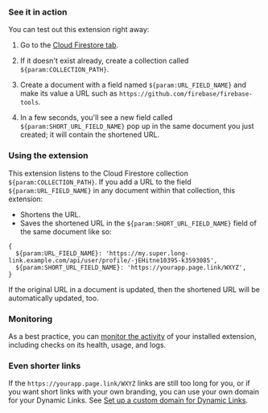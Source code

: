### See it in action

You can test out this extension right away:

1.  Go to the [Cloud Firestore tab](https://console.firebase.google.com/project/${param:PROJECT_ID}/database/firestore/data).

1.  If it doesn't exist already, create a collection called `${param:COLLECTION_PATH}`.

1.  Create a document with a field named `${param:URL_FIELD_NAME}` and make its value a URL such as `https://github.com/firebase/firebase-tools`.

1.  In a few seconds, you'll see a new field called `${param:SHORT_URL_FIELD_NAME}` pop up in the same document you just created; it will contain the shortened URL.

### Using the extension

This extension listens to the Cloud Firestore collection `${param:COLLECTION_PATH}`. If you add a URL to the field `${param:URL_FIELD_NAME}` in any document within that collection, this extension:

- Shortens the URL.
- Saves the shortened URL in the `${param:SHORT_URL_FIELD_NAME}` field of the same document like so:

```
{
  ${param:URL_FIELD_NAME}: 'https://my.super.long-link.example.com/api/user/profile/-jEHitne10395-k3593085',
  ${param:SHORT_URL_FIELD_NAME}: 'https://yourapp.page.link/WXYZ',
}
```

If the original URL in a document is updated, then the shortened URL will be automatically updated, too.

### Monitoring

As a best practice, you can [monitor the activity](https://firebase.google.com/docs/extensions/manage-installed-extensions#monitor) of your installed extension, including checks on its health, usage, and logs.

### Even shorter links

If the `https://yourapp.page.link/WXYZ` links are still too long for you, or if
you want short links with your own branding, you can use your own domain for
your Dynamic Links. See [Set up a custom domain for Dynamic Links][custom-doc].

[custom-doc]: https://firebase.google.com/docs/dynamic-links/custom-domains
